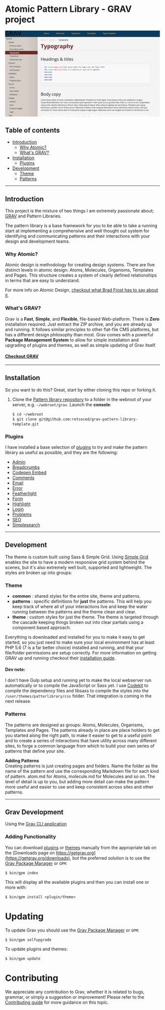 # Atomic Pattern Library - GRAV project

[![pattern library screenshot](atomic-pattern-library.png)](http://pattern-library.decoster.design)

## Table of contents

- [Introduction](#introduction)
    - [Why Atomic?](#why-atomic)
    - [What's GRAV?](#whats-grav)
- [Installation](#installation)
    - [Plugins](#plugins)
- [Development](#development)
  - [Theme](#theme)
  - [Patterns](#patterns)

---

## Introduction

This project is the mixture of two things I am extremely passionate about; [GRAV](https://getgrav.org "Get GRAV - the best Flat-file CMS platform") and Pattern Libraries.

The pattern library is a base framework for you to be able to take a running start at implementing a comprehensive and well thought out system for identifying and communicating patterns and their interactions with your design and development teams.

### Why Atomic?

Atomic design is methodology for creating design systems. There are five distinct levels in atomic design: Atoms, Molecules,  Organisms, Templates and Pages. This structure creates a system of clearly defined relationships in terms that are easy to understand.

For more info on Atomic Design, [checkout what Brad Frost has to say about it](http://bradfrost.com/blog/post/atomic-web-design/ "Atomic Web Design").

### What's GRAV?

Grav is a **Fast**, **Simple**, and **Flexible**, file-based Web-platform.  There is **Zero** installation required.  Just extract the ZIP archive, and you are already up and running.  It follows similar principles to other flat-file CMS platforms, but has a different design philosophy than most. Grav comes with a powerful **Package Management System** to allow for simple installation and upgrading of plugins and themes, as well as simple updating of Grav itself.

#### [Checkout GRAV](https://getgrav.org "Get GRAV - the best Flat-file CMS platform")

---

## Installation

So you want to do this? Great, start by either cloning this repo or forking it.

1. Clone the [Pattern library repository](https://github.com/retsoced/grav-pattern-library-template) to a folder in the webroot of your server, e.g. `~/webroot/grav`. Launch the **console**:
   ```
   $ cd ~/webroot
   $ git clone git@github.com:retsoced/grav-pattern-library-template.git
   ```
### Plugins

I have installed a base selection of [plugins](https://getgrav.org/downloads/plugins) to try and make the pattern library as useful as possible, and they are the following:

* [Admin](https://github.com/getgrav/grav-plugin-admin)
* [Breadcrumbs](https://github.com/getgrav/grav-plugin-breadcrumbs)
* [Codepen Embed](https://github.com/andrewscofield/grav-plugin-codepen-embed)
* [Comments](https://github.com/getgrav/grav-plugin-comments)
* [Email](https://github.com/getgrav/grav-plugin-email)
* [Error](https://github.com/getgrav/grav-plugin-error)
* [Featherlight](https://github.com/getgrav/grav-plugin-featherlight)
* [Form](https://github.com/getgrav/grav-plugin-form)
* [Highlight](https://github.com/getgrav/grav-plugin-highlight)
* [Login](https://github.com/getgrav/grav-plugin-login)
* [Problems](https://github.com/getgrav/grav-plugin-problems)
* [SEO](https://github.com/paulmassen/grav-plugin-seo)
* [Simplesearch](https://github.com/getgrav/grav-plugin-simplesearch)

---

## Development

The theme is custom built using Sass & Simple Grid. Using [Simple Grid](http://simple-grid.io) enables the site to have a modern responsive grid system behind the scenes, but it's also extremely well built, supported and lightweight. The styles are broken up into groups:

### Theme

* **common** : shared styles for the entire site, theme and patterns.
* **patterns** : specific definitions for **just** the patterns. This will help you keep track of where all of your interactions live and keep the water running between the patterns and the theme clean and clear.
* **theme** : custom styles for just the theme. The theme is targeted through the cascade keeping things broken out into clear partials using a component based approach.

Everything is downloaded and installed for you to make it easy to get started, so you just need to make sure your local environment has at least PHP 5.6 (7 is a far better choice) installed and running, and that your file/folder permissions are setup correctly. For more information on getting GRAV up and running checkout their [installation guide](https://learn.getgrav.org/basics/installation).

#### Dev note:   
I don't have Gulp setup and running yet to make the local webserver run automatically or to compile the JavaScript or Sass yet. I use [Codekit](https://codekitapp.com/) to compile the dependency files and libsass to compile the styles into the `/user/themes/patterlibrary/css` folder. That integration is coming in the next release.

### Patterns

The patterns are designed as groups: Atoms, Molecules, Organisms, Templates and Pages. The patterns already in place are place holders to get you started along the right path, to make it easier to get to a useful point and to create a series of interactions that have utility across many different sites, to forge a common language from which to build your own series of patterns that define your site.

**Adding Patterns**   
Creating patterns is just creating pages and folders. Name the folder as the name of the pattern and use the corresponding Markdown file for each kind of pattern. atom.md for Atoms, molecule.md for Molecules and so on. The level of detail is up to you, but adding more detail can make the pattern more useful and easier to use and keep consistent across sites and other patterns.

---

## Grav Development

Using the [Grav CLI application](https://learn.getgrav.org/advanced/grav-cli)

### Adding Functionality

You can download [plugins](https://getgrav.org/downloads/plugins) or [themes](https://getgrav.org/downloads/themes) manually from the appropriate tab on the [Downloads page on https://getgrav.org](https://getgrav.org/downloads), but the preferred solution is to use the [Grav Package Manager](https://learn.getgrav.org/advanced/grav-gpm) or `GPM`:

```
$ bin/gpm index
```

This will display all the available plugins and then you can install one or more with:

```
$ bin/gpm install <plugin/theme>
```

# Updating

To update Grav you should use the [Grav Package Manager](https://learn.getgrav.org/advanced/grav-gpm) or `GPM`:

```
$ bin/gpm selfupgrade
```

To update plugins and themes:

```
$ bin/gpm update
```


# Contributing
We appreciate any contribution to Grav, whether it is related to bugs, grammar, or simply a suggestion or improvement! Please refer to the [Contributing guide](CONTRIBUTING.md) for more guidance on this topic.
